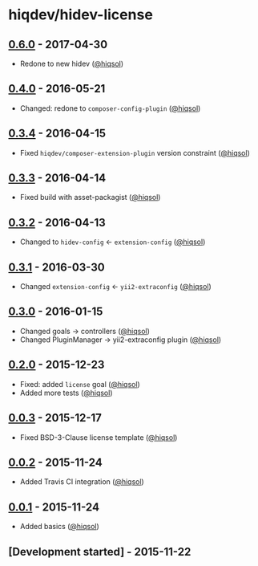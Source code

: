 # hiqdev/hidev-license

## [0.6.0] - 2017-04-30

- Redone to new hidev ([@hiqsol])

## [0.4.0] - 2016-05-21

- Changed: redone to `composer-config-plugin` ([@hiqsol])

## [0.3.4] - 2016-04-15

- Fixed `hiqdev/composer-extension-plugin` version constraint ([@hiqsol])

## [0.3.3] - 2016-04-14

- Fixed build with asset-packagist ([@hiqsol])

## [0.3.2] - 2016-04-13

- Changed to `hidev-config` <- `extension-config` ([@hiqsol])

## [0.3.1] - 2016-03-30

- Changed `extension-config` <- `yii2-extraconfig` ([@hiqsol])

## [0.3.0] - 2016-01-15

- Changed goals -> controllers ([@hiqsol])
- Changed PluginManager -> yii2-extraconfig plugin ([@hiqsol])

## [0.2.0] - 2015-12-23

- Fixed: added `license` goal ([@hiqsol])
- Added more tests ([@hiqsol])

## [0.0.3] - 2015-12-17

- Fixed BSD-3-Clause license template ([@hiqsol])

## [0.0.2] - 2015-11-24

- Added Travis CI integration ([@hiqsol])

## [0.0.1] - 2015-11-24

- Added basics ([@hiqsol])

## [Development started] - 2015-11-22

[@hiqsol]: https://github.com/hiqsol
[sol@hiqdev.com]: https://github.com/hiqsol
[@SilverFire]: https://github.com/SilverFire
[d.naumenko.a@gmail.com]: https://github.com/SilverFire
[@tafid]: https://github.com/tafid
[andreyklochok@gmail.com]: https://github.com/tafid
[@BladeRoot]: https://github.com/BladeRoot
[bladeroot@gmail.com]: https://github.com/BladeRoot
[Under development]: https://github.com/hiqdev/hidev-license/compare/0.4.0...HEAD
[0.4.0]: https://github.com/hiqdev/hidev-license/compare/0.3.4...0.4.0
[0.3.4]: https://github.com/hiqdev/hidev-license/compare/0.3.3...0.3.4
[0.3.3]: https://github.com/hiqdev/hidev-license/compare/0.3.2...0.3.3
[0.3.2]: https://github.com/hiqdev/hidev-license/compare/0.3.1...0.3.2
[0.3.1]: https://github.com/hiqdev/hidev-license/compare/0.3.0...0.3.1
[0.3.0]: https://github.com/hiqdev/hidev-license/compare/0.2.0...0.3.0
[0.2.0]: https://github.com/hiqdev/hidev-license/compare/0.0.3...0.2.0
[0.0.3]: https://github.com/hiqdev/hidev-license/compare/0.0.2...0.0.3
[0.0.2]: https://github.com/hiqdev/hidev-license/compare/0.0.1...0.0.2
[0.0.1]: https://github.com/hiqdev/hidev-license/releases/tag/0.0.1
[0.6.0]: https://github.com/hiqdev/hidev-license/compare/0.4.0...0.6.0
